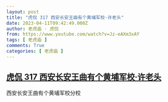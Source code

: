 ```yaml
---
layout: post
title: "虎侃 317 西安长安王曲有个黄埔军校·许老头"
date: 2023-04-11T09:42:49.000Z
author: 老虎庙 · 虎侃
from: https://www.youtube.com/watch?v=Jz-eAXm3xAY
tags: [ 老虎庙 ]
comments: True
categories: [ 老虎庙 ]
---
```

<!--1681206169000-->
[虎侃 317 西安长安王曲有个黄埔军校·许老头](https://www.youtube.com/watch?v=Jz-eAXm3xAY)
------

<div>
西安长安王曲有个黄埔军校分校
</div>
